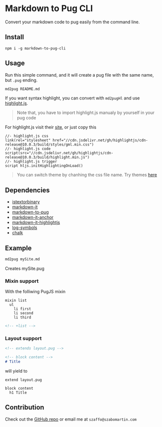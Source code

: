 # Markdown to Pug CLI

Convert your markdown code to pug easily from the command line.

## Install

```shell
npm i -g markdown-to-pug-cli
```

## Usage

Run this simple command, and it will create a pug file with the same name, but `.pug` ending.

```bash
md2pug README.md
```

If you want syntax highlight, you can convert with `md2pugHl` and use [highlight.js](https://highlightjs.org/).

>Note that, you have to import highlight.js manualy by yourself in your pug code

For highlight.js visit their [site](https://highlightjs.org/), or just copy this

```pug
//- highlight.js css
link(rel="stylesheet" href="//cdn.jsdelivr.net/gh/highlightjs/cdn-release@10.0.3/build/styles/gml.min.css")
//- highlight.js code
script(src="//cdn.jsdelivr.net/gh/highlightjs/cdn-release@10.0.3/build/highlight.min.js")
//- highlight.js trigger
script hljs.initHighlightingOnLoad()
```
> You can switch theme by chanhing the css file name. Try themes [here](https://highlightjs.org/static/demo/)  

## Dependencies

- [istextorbinary](https://www.npmjs.com/package/istextorbinary)
- [markdown-it](https://www.npmjs.com/package/markdown-it)
- [markdown-to-pug](https://www.npmjs.com/package/markdown-to-pug)
- [markdown-it-anchor](https://www.npmjs.com/package/markdown-it-anchor)
- [markdown-it-highlightjs](https://www.npmjs.com/package/markdown-it-highlightjs)
- [log-symbols](https://www.npmjs.com/package/log-symbols)
- [chalk](https://www.npmjs.com/package/chalk)

## Example

```bash
md2pug mySite.md
```

Creates mySite.pug

### Mixin support

With the folliwing PugJS mixin

```pugjs
mixin list
  ul
    li first
    li second
    li third    
```

```md
<!-- +list -->
```

### Layout support

```md
<!-- extends layout.pug -->

<!-- block content -->
# Title
```

will yield to

```pugjs
extend layout.pug

block content
  h1 Title
```

## Contribution

Check out the [GitHub repo](https://github.com/szaffo/markdown-to-pug-cli) or email me at `szaffo@szabomartin.com`